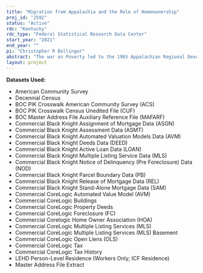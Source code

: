 ```yaml
---
title: "Migration from Appalachia and the Role of Homeownership"
proj_id: "2592"
status: "Active"
rdc: "Kentucky"
rdc_type: "Federal Statistical Research Data Center"
start_year: "2021"
end_year: ""
pi: "Christopher R Bollinger"
abstract: "The war on Poverty led to the 1965 Appalachian Regional Development Act which created the Appalachian Regional Commission (ARC).  Persistent and severe poverty in the region has been of deep concern to policy makers for even longer.  Low migration rates both within and out of the region have caused many to posit a poverty trap.  Homeownership rates in Appalachia, however, are higher than the rest of the U.S.  Migration and homeownership are known to be linked.  This project uses links of the American Community Survey and the Core Logic and Black Knight data to establish homeownership and measure migration both within the Appalachian region and the rest of the U.S.  Further links between Decennial Census micro data may also be used to measure homeownership and migration.  The project will investigate whether the link between homeownership and migration is different in Appalachia than the rest of the U.S. and how that link may contribute to a "poverty trap" preventing individuals from escaping poverty."
layout: project
---
```


**Datasets Used:**

  - American Community Survey 
  - Decennial Census 
  - BOC PIK Crosswalk American Community Survey (ACS) 
  - BOC PIK Crosswalk Census Unedited File (CUF) 
  - BOC Master Address File Auxiliary Reference File (MAFARF) 
  - Commercial Black Knight Assignment of Mortgage Data (ASGN) 
  - Commercial Black Knight Assessment Data (ASMT) 
  - Commercial Black Knight Automated Valuation Models Data (AVM) 
  - Commercial Black Knight Deeds Data (DEED) 
  - Commercial Black Knight Active Loan Data (LOAN) 
  - Commercial Black Knight Multiple Listing Service Data (MLS) 
  - Commercial Black Knight Notice of Delinquency (Pre Foreclosure) Data (NOD) 
  - Commercial Black Knight Parcel Boundary Data (PB) 
  - Commercial Black Knight Release of Mortgage Data (REL) 
  - Commercial Black Knight Stand-Alone Mortgage Data (SAM) 
  - Commercial CoreLogic Automated Value Model (AVM) 
  - Commercial CoreLogic Buildings 
  - Commercial CoreLogic Property Deeds 
  - Commercial CoreLogic Foreclosure (FC) 
  - Commercial Corelogic Home Owner Association (HOA) 
  - Commercial CoreLogic Multiple Listing Services (MLS) 
  - Commercial CoreLogic Multiple Listing Services (MLS) Basement 
  - Commercial CoreLogic Open Liens (OLS) 
  - Commercial CoreLogic Tax 
  - Commercial CoreLogic Tax History 
  - LEHD Person-Level Residence (Workers Only; ICF Residence) 
  - Master Address File Extract 

